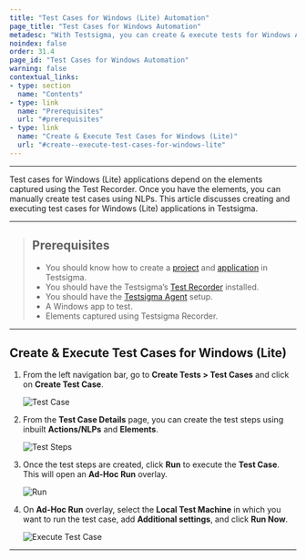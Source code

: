 ```yaml
---
title: "Test Cases for Windows (Lite) Automation"
page_title: "Test Cases for Windows Automation"
metadesc: "With Testsigma, you can create & execute tests for Windows Applications using Testsigma Agent | Learn how to build tests for Windows Automation"
noindex: false
order: 31.4
page_id: "Test Cases for Windows Automation"
warning: false
contextual_links:
- type: section
  name: "Contents"
- type: link
  name: "Prerequisites"
  url: "#prerequisites"
- type: link
  name: "Create & Execute Test Cases for Windows (Lite)"
  url: "#create--execute-test-cases-for-windows-lite"
---
```


---

Test cases for Windows (Lite) applications depend on the elements captured using the Test Recorder. Once you have the elements, you can manually create test cases using NLPs. This article discusses creating and executing test cases for Windows (Lite) applications in Testsigma.

---

> ## **Prerequisites**
> - You should know how to create a [project](https://testsigma.com/docs/projects/overview/) and [application](https://testsigma.com/docs/projects/applications/) in Testsigma.
> - You should have the Testsigma’s [Test Recorder](https://chromewebstore.google.com/detail/testsigma-recorder/epmomlhdjfgdobefcpocockpjihaabdp?hl=en-GB&utm_source=ext_sidebar) installed.
> - You should have the [Testsigma Agent](https://testsigma.com/docs/agent/setup-on-windows-mac-linux/) setup. 
> - A Windows app to test.
> - Elements captured using Testsigma Recorder. 

---

## **Create & Execute Test Cases for Windows (Lite)**

1. From the left navigation bar, go to **Create Tests > Test Cases** and click on **Create Test Case**.
   
   ![Test Case](https://s3.amazonaws.com/static-docs.testsigma.com/new_images/projects/applications/WL_CreateTestCase.png)

2. From the **Test Case Details** page, you can create the test steps using inbuilt **Actions/NLPs** and **Elements**.
   
   ![Test Steps](https://s3.amazonaws.com/static-docs.testsigma.com/new_images/projects/applications/WL_TestSteps.png)

3. Once the test steps are created, click **Run** to execute the **Test Case**. This will open an **Ad-Hoc Run** overlay.
   
   ![Run](https://s3.amazonaws.com/static-docs.testsigma.com/new_images/projects/applications/WL_RunTc.png)

4. On **Ad-Hoc Run** overlay, select the **Local Test Machine** in which you want to run the test case, add **Additional settings**, and click **Run Now**.

   ![Execute Test Case](https://s3.amazonaws.com/static-docs.testsigma.com/new_images/projects/applications/WL_ExecuteTest.png)

---